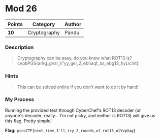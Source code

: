# Mod 26

| Points | Category     | Author |
|--------|--------------|--------|
| **10** | Cryptography | Pandu  |

### Description
> Cryptography can be easy, do you know what ROT13 is? cvpbPGS{arkg_gvzr_V'yy_gel_2_ebhaqf_bs_ebg13_hyLicInt}

### Hints
> This can be solved online if you don't want to do it by hand!

### My Process

Running the provided text through CyberChef's ROT13 decoder (or anyone's decoder, really... I'm not picky, and neither is ROT13) will give us this flag. Pretty simple!

**Flag:** `picoCTF{next_time_I'll_try_2_rounds_of_rot13_ulYvpVag}`
